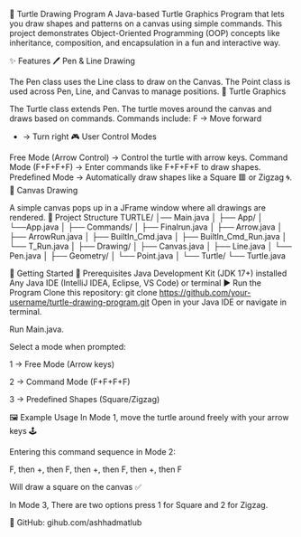 🐢 Turtle Drawing Program
A Java-based Turtle Graphics Program that lets you draw shapes and patterns on a canvas using simple commands.
This project demonstrates Object-Oriented Programming (OOP) concepts like inheritance, composition, and encapsulation in a fun and interactive way.

✨ Features
🖊️ Pen & Line Drawing

The Pen class uses the Line class to draw on the Canvas.
The Point class is used across Pen, Line, and Canvas to manage positions.
🐢 Turtle Graphics

The Turtle class extends Pen.
The turtle moves around the canvas and draws based on commands.
Commands include:
F → Move forward
+ → Turn right
🎮 User Control Modes

Free Mode (Arrow Control) → Control the turtle with arrow keys.
Command Mode (F+F+F+F) → Enter commands like F+F+F+F to draw shapes.
Predefined Mode → Automatically draw shapes like a Square 🟥 or Zigzag 🌀.
🎨 Canvas Drawing

A simple canvas pops up in a JFrame window where all drawings are rendered.
📂 Project Structure
TURTLE/
│── Main.java
│
├── App/
│   └──App.java 
│
├── Commands/
│   ├── Finalrun.java
│   ├── Arrow.java
│   ├── ArrowRun.java
│   ├── BuiltIn_Cmd.java
│   ├── BuiltIn_Cmd_Run.java
│   └── T_Run.java
│
├── Drawing/
│   ├── Canvas.java
│   ├── Line.java
│   └── Pen.java
│
├── Geometry/
│   └── Point.java
│
└── Turtle/
    └── Turtle.java

🚀 Getting Started
🔧 Prerequisites
Java Development Kit (JDK 17+) installed
Any Java IDE (IntelliJ IDEA, Eclipse, VS Code) or terminal
▶️ Run the Program
Clone this repository:
git clone https://github.com/your-username/turtle-drawing-program.git
Open in your Java IDE or navigate in terminal.

Run Main.java.

Select a mode when prompted:

1 → Free Mode (Arrow keys)

2 → Command Mode (F+F+F+F)

3 → Predefined Shapes (Square/Zigzag)

🖼️ Example Usage In Mode 1, move the turtle around freely with your arrow keys 🕹️

Entering this command sequence in Mode 2:

F, then +, then F, then +, then F, then +, then F

Will draw a square on the canvas ✅

In Mode 3, There are two options press 1 for Square and 2 for Zigzag.

📌 GitHub: gihub.com/ashhadmatlub
